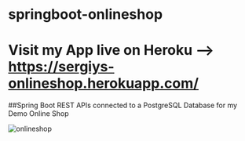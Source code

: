 # springboot-onlineshop

# Visit my App live on Heroku --> https://sergiys-onlineshop.herokuapp.com/

##Spring Boot REST APIs connected to a PostgreSQL Database for my Demo Online Shop

![onlineshop](https://user-images.githubusercontent.com/64901418/179367831-f47ada21-abac-4237-8c56-0a0c2c1a85e6.png)
